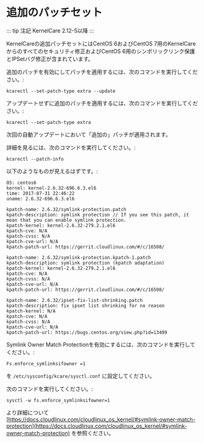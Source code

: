 # 追加のパッチセット


::: tip 注記
KernelCare 2.12-5以降
:::

KernelCareの追加パッチセットにはCentOS 6およびCentOS 7用のKernelCareからのすべてのセキュリティ修正およびCentOS 6用のシンボリックリンク保護とIPSetバグ修正が含まれています。

追加のパッチを有効にしてパッチを適用するには、次のコマンドを実行してください。:

```
kcarectl --set-patch-type extra --update
```

アップデートせずに追加のパッチを適用するには、次のコマンドを実行してください。:

```
kcarectl --set-patch-type extra
```

次回の自動アップデートにおいて「追加の」パッチが適用されます。

詳細を見るには、次のコマンドを実行してください。:

```
kcarectl --patch-info
```

以下のようなものが見えるはずです。:

```
OS: centos6
kernel: kernel-2.6.32-696.6.3.el6
time: 2017-07-31 22:46:22
uname: 2.6.32-696.6.3.el6
 
kpatch-name: 2.6.32/symlink-protection.patch
kpatch-description: symlink protection // If you see this patch, it mean that you can enable symlink protection.
kpatch-kernel: kernel-2.6.32-279.2.1.el6
kpatch-cve: N/A
kpatch-cvss: N/A
kpatch-cve-url: N/A
kpatch-patch-url: https://gerrit.cloudlinux.com/#/c/16508/
 
kpatch-name: 2.6.32/symlink-protection.kpatch-1.patch
kpatch-description: symlink protection (kpatch adaptation)
kpatch-kernel: kernel-2.6.32-279.2.1.el6
kpatch-cve: N/A
kpatch-cvss: N/A
kpatch-cve-url: N/A
kpatch-patch-url: https://gerrit.cloudlinux.com/#/c/16508/
 
kpatch-name: 2.6.32/ipset-fix-list-shrinking.patch
kpatch-description: fix ipset list shrinking for no reason
kpatch-kernel: N/A
kpatch-cve: N/A
kpatch-cvss: N/A
kpatch-cve-url: N/A
kpatch-patch-url: https://bugs.centos.org/view.php?id=13499
```
Symlink Owner Match Protectionを有効にするには、次のコマンドを実行してください。:

`Fs.enforce_symlinksifowner =1`

を `/etc/sysconfig/kcare/sysctl.conf` に設定してください。

次のコマンドを実行してください。:

```
sysctl -w fs.enforce_symlinksifowner=1
```

より詳細について [https://docs.cloudlinux.com/cloudlinux_os_kernel/#symlink-owner-match-protection](https://docs.cloudlinux.com/cloudlinux_os_kernel/#symlink-owner-match-protection) を参照ください。

